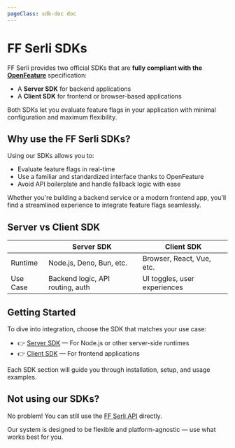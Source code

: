 ```yaml
---
pageClass: sdk-doc doc
---
```


# FF Serli SDKs

FF Serli provides two official SDKs that are **fully compliant with the [OpenFeature](https://openfeature.dev)** specification:

- A **Server SDK** for backend applications
- A **Client SDK** for frontend or browser-based applications

Both SDKs let you evaluate feature flags in your application with minimal configuration and maximum flexibility.

## Why use the FF Serli SDKs?

Using our SDKs allows you to:

- Evaluate feature flags in real-time
- Use a familiar and standardized interface thanks to OpenFeature
- Avoid API boilerplate and handle fallback logic with ease

Whether you're building a backend service or a modern frontend app, you’ll find a streamlined experience to integrate feature flags seamlessly.

## Server vs Client SDK

|             | Server SDK                       | Client SDK                   |
| ----------- | -------------------------------- | ---------------------------- |
| Runtime     | Node.js, Deno, Bun, etc.         | Browser, React, Vue, etc.    |
| Use Case    | Backend logic, API routing, auth | UI toggles, user experiences |

## Getting Started

To dive into integration, choose the SDK that matches your use case:

- 👉 [Server SDK](./server) — For Node.js or other server-side runtimes
- 👉 [Client SDK](./client) — For frontend applications

Each SDK section will guide you through installation, setup, and usage examples.


## Not using our SDKs?

No problem!
You can still use the [FF Serli API](../api/index) directly.

Our system is designed to be flexible and platform-agnostic — use what works best for you.

